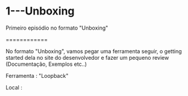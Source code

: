 1---Unboxing
============

Primeiro episódio no formato "Unboxing"

============

No formato "Unboxing", vamos pegar uma ferramenta seguir, o getting started dela
no site do desenvolvedor e fazer um pequeno review (Documentação, Exemplos etc..)

Ferramenta : "Loopback"

Local : 
